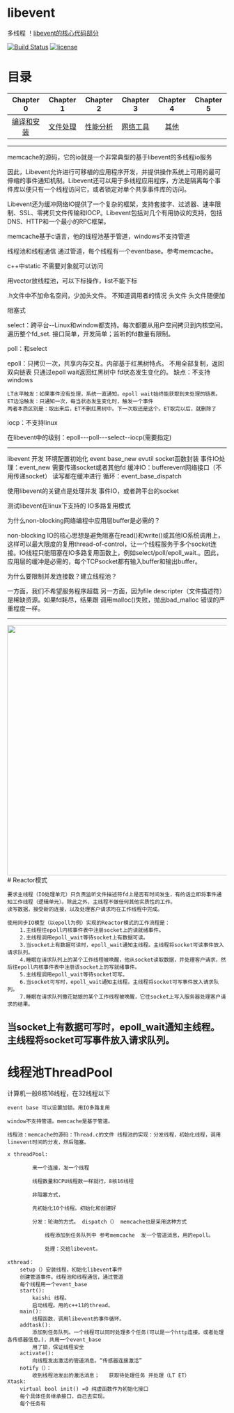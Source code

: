 # libevent
多线程
！[libevent的核心代码部分](https://github.com/HanXiao68/libevent/blob/master/libevent%E6%A0%B8%E5%BF%83%E9%83%A8%E5%88%86.pdf)

[![Build Status](https://travis-ci.org/linyacool/WebServer.svg?branch=master)](https://travis-ci.org/linyacool/WebServer)
[![license](https://img.shields.io/github/license/mashape/apistatus.svg)](https://opensource.org/licenses/MIT)

# 目录

| Chapter 0 | Chapter 1 | Chapter 2 | Chapter 3| Chapter 4 |Chapter 5|
| :---------:| :---------: | :---------: | :---------: | :--------: |:--------:|
|[编译和安装](#pro)|[文件处理](#file)|[性能分析](#sysinfo)|[网络工具](#net)|[其他](#other)|
---


memcache的源码，它的io就是一个非常典型的基于libevent的多线程io服务

因此，Libevent允许进行可移植的应用程序开发，并提供操作系统上可用的最可伸缩的事件通知机制。Libevent还可以用于多线程应用程序，方法是隔离每个事件库以便只有一个线程访问它，或者锁定对单个共享事件库的访问。

Libevent还为缓冲网络IO提供了一个复杂的框架，支持套接字、过滤器、速率限制、SSL、零拷贝文件传输和IOCP。Libevent包括对几个有用协议的支持，包括DNS、HTTP和一个最小的RPC框架。

memcache基于c语言，他的线程池基于管道，windows不支持管道

线程池和线程通信 通过管道，每个线程有一个eventbase。参考memcache。

c++中static 不需要对象就可以访问

用vector放线程池，可以下标操作，list不能下标

.h文件中不加命名空间，少加头文件。 不知道调用者的情况
头文件 头文件随便加


阻塞式

select：跨平台--Linux和window都支持。每次都要从用户空间拷贝到内核空间。 遍历整个fd_set.  接口简单，开发简单；监听的fd数量有限制。

poll：和select

epoll：只拷贝一次，共享内存交互。内部基于红黑树特点。
        不用全部复制，返回双向链表
        只通过epoll wait返回红黑树中 fd状态发生变化的。
    缺点：不支持windows

    LT水平触发：如果事件没有处理，系统一直通知。epoll wait始终能获取到未处理的链表。
    ET边沿触发：只通知一次，每当状态发生变化时，触发一个事件
    两者本质区别是：取出来后，ET不删红黑树中。下一次取还是这个。ET取完以后，就删除了
iocp：不支持linux

在libevent中的级别：epoll---poll---select--iocp(需要指定)

---

libevent 开发
    环境配置初始化 event base_new
    evutil socket函数封装
    事件IO处理：event_new  需要传递socket或者其他fd
    缓冲IO：bufferevent网络接口（不用传递socket） 读写都在缓冲进行
    循环：event_base_dispatch


使用libevent的关键点是处理并发 事件IO，或者跨平台的socket


测试libevent在linux下支持的 IO多路复用模式


为什么non-blocking网络编程中应用层buffer是必需的？

non-blocking IO的核心思想是避免阻塞在read()和write()或其他IO系统调用上，这样可以最大限度的复用thread-of-control，让一个线程服务于多个socket连接。IO线程只能阻塞在IO多路复用函数上，例如select/poll/epoll_wait.。因此，应用层的缓冲是必需的，每个TCPsocket都有输入buffer和输出buffer。

为什么要限制并发连接数？建立线程池？
   
   一方面，我们不希望服务程序超载
    另一方面，因为file descripter（文件描述符）是稀缺资源。如果fd耗尽，结果跟 调用malloc()失败，抛出bad_malloc 错误的严重程度一样。

---
<img src="https://github.com/HanXiao68/libevent/blob/master/image/reactor.png" width="575"/>
# Reactor模式

    要求主线程（IO处理单元）只负责监听文件描述符fd上是否有时间发生，有的话立即将事件通知工作线程（逻辑单元）。除此之外，主线程不做任何其他实质性的工作。
    读写数据，接受新的连接，以及处理客户请求均在工作线程中完成。

    使用同步IO模型（以epoll为例）实现的Reactor模式的工作流程是：
        1.主线程往epoll内核事件表中注册socket上的读就绪事件。
        2.主线程调用epoll_wait等待socket上有数据可读。
        3.当socket上有数据可读时，epoll_wait通知主线程。主线程将socket可读事件放入请求队列。
        4.睡眠在请求队列上的某个工作线程被唤醒，他从socket读取数据，并处理客户请求，然后往epoll内核事件表中注册该socket上的写就绪事件。
        5.主线程调用epoll_wait等待socket可写。
        6.当socket可写时，epoll_wait通知主线程。主线程将socket可写事件放入请求队列。
        7.睡眠在请求队列撒花姑娘的某个工作线程被唤醒，它往socket上写入服务器处理客户请求的结果。

当socket上有数据可写时，epoll_wait通知主线程。主线程将socket可写事件放入请求队列。
---

# 线程池ThreadPool

计算机一般8核16线程，在32线程以下

	event base 可以设置加锁。用IO多路复用
        
	window不支持管道。memcache是基于管道。
        
	线程池：memcache的源码：Thread.c的文件 线程池的实现：分发线程，初始化线程，调用linevent时间的分发，然后阻塞。
        
	x threadPool:
        
			来一个连接，发一个线程
                        
			线程数量和CPU线程数一样就行。8核16线程
                        
			非阻塞方式，
                        
			先初始化10个线程。初始化和创建好
                        
			分发：轮询的方式。 dispatch（） memcache也是采用这种方式
                        
				线程添加到任务队列中 参考memcache  发一个管道消息，用的epoll。
                                
				处理：交给libevent。
                                
	xthread：
		setup（）安装线程，初始化libevent事件
		创建管道事件。线程池和线程通信，通过管道
		每个线程用一个event_base
		start():
			kaishi 线程。
			启动线程。用的c++11的thread。
		main():
			线程函数，调用libevent的事件循环。
		addtask():
			添加到任务队列。一个线程可以同时处理多个任务(可以是一个http连接。或者处理各传感器信息。)，共用一个event_base
			用了锁，保证线程安全
		activate():
			向线程发出激活的管道消息。“传感器连接激活”
		notify（）：
			收到线程池发出的激活消息；   获取待处理任务 并处理（LT ET）
	Xtask:
		virtual	bool init() =0 纯虚函数作为初始化接口
		每个具体任务继承接口，自己去实现。	
		每个任务有 	






